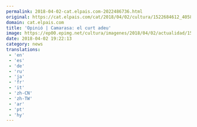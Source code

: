```yaml
---
permalink: 2018-04-02-cat.elpais.com-2022486736.html
original: https://cat.elpais.com/cat/2018/04/02/cultura/1522684612_405826.html#?ref=rss&format=simple&link=link
domain: cat.elpais.com
title: 'Opinió | Camarasa: el curt adeu'
image: https://ep00.epimg.net/cultura/imagenes/2018/04/02/actualidad/1522684612_405826_1522685974_rrss_normal.jpg
date: 2018-04-02 19:22:13
category: news
translations: 
 - 'en'
 - 'es'
 - 'de'
 - 'ru'
 - 'ja'
 - 'fr'
 - 'it'
 - 'zh-CN'
 - 'zh-TW'
 - 'ar'
 - 'pt'
 - 'hy'
---
```



